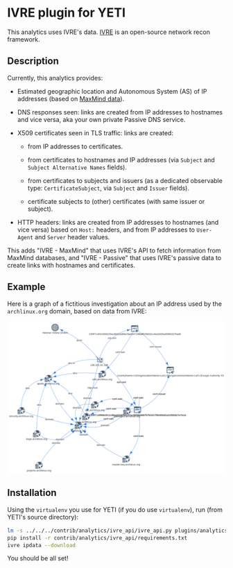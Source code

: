 # IVRE plugin for YETI #

This analytics uses IVRE's data. [IVRE](https://ivre.rocks/) is an
open-source network recon framework.

## Description ##

Currently, this analytics provides:

- Estimated geographic location and Autonomous System (AS) of IP
  addresses (based on
  [MaxMind data](https://dev.maxmind.com/geoip/geoip2/geolite2/)).

- DNS responses seen: links are created from IP addresses to hostnames
  and vice versa, aka your own private Passive DNS service.

- X509 certificates seen in TLS traffic: links are created:

    - from IP addresses to certificates.

    - from certificates to hostnames and IP addresses (via `Subject` and
      `Subject Alternative Names` fields).

    - from certificates to subjects and issuers (as a dedicated
      observable type: `CertificateSubject`, via `Subject` and
      `Issuer` fields).

    - certificate subjects to (other) certificates (with same issuer
      or subject).

- HTTP headers: links are created from IP addresses to hostnames (and
  vice versa) based on `Host:` headers, and from IP addresses to
  `User-Agent` and `Server` header values.

This adds "IVRE - MaxMind" that uses IVRE's API to fetch information
from MaxMind databases, and "IVRE - Passive" that uses IVRE's passive
data to create links with hostnames and certificates.

## Example ##

Here is a graph of a fictitious investigation about an IP address used
by the `archlinux.org` domain, based on data from IVRE:

![Investigation graph for archlinux.org](investigation-archlinux.png)

## Installation ##

Using the `virtualenv` you use for YETI (if you do use `virtualenv`),
run (from YETI's source directory):

```Bash
ln -s ../../../contrib/analytics/ivre_api/ivre_api.py plugins/analytics/private/
pip install -r contrib/analytics/ivre_api/requirements.txt
ivre ipdata --download
```

You should be all set!

